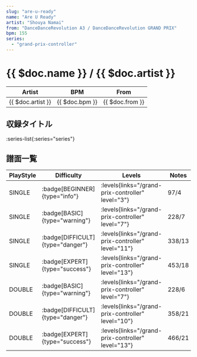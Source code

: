 ```yaml
---
slug: "are-u-ready"
name: "Are U Ready"
artist: "Shouya Namai"
from: "DanceDanceRevolution A3 / DanceDanceRevolution GRAND PRIX"
bpm: 155
series:
  - "grand-prix-controller"
---
```


# {{ $doc.name }} / {{ $doc.artist }}

|Artist|BPM|From|
|------|---|----|
|{{ $doc.artist }}|{{ $doc.bpm }}|{{ $doc.from }}|

## 収録タイトル

:series-list{:series="series"}

## 譜面一覧

|PlayStyle|Difficulty|Levels|Notes|Movie|
|---------|----------|------|-----|-----|
|SINGLE| :badge[BEGINNER]{type="info"}| :levels{links="/grand-prix-controller" level="3"}|97/4||
|SINGLE| :badge[BASIC]{type="warning"}| :levels{links="/grand-prix-controller" level="7"}|228/7||
|SINGLE| :badge[DIFFICULT]{type="danger"}| :levels{links="/grand-prix-controller" level="11"}|338/13||
|SINGLE| :badge[EXPERT]{type="success"}| :levels{links="/grand-prix-controller" level="13"}|453/18||
|DOUBLE| :badge[BASIC]{type="warning"}| :levels{links="/grand-prix-controller" level="7"}|228/6||
|DOUBLE| :badge[DIFFICULT]{type="danger"}| :levels{links="/grand-prix-controller" level="10"}|358/21||
|DOUBLE| :badge[EXPERT]{type="success"}| :levels{links="/grand-prix-controller" level="13"}|466/21||
